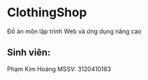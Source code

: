 # ClothingShop

Đồ án môn lập trình Web và ứng dụng nâng cao

## Sinh viên:
Phạm Kim Hoàng
MSSV: 3120410183
